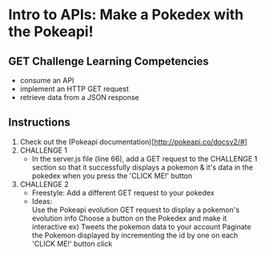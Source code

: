 
# Intro to APIs: Make a Pokedex with the Pokeapi!

## GET Challenge Learning Competencies
- consume an API 
- implement an HTTP GET request
- retrieve data from a JSON response

## Instructions
1. Check out the (Pokeapi documentation)[http://pokeapi.co/docsv2/#]
2. CHALLENGE 1
	- In the server.js file (line 66), add a GET request to the CHALLENGE 1 section so that it successfully displays a pokemon & it's data in the pokedex when you press the 'CLICK ME!' button 
3. CHALLENGE 2
	- Freestyle:  Add a different GET request to your pokedex
	- Ideas:  
		Use the Pokeapi evolution GET request to display a pokemon's evolution info 
		Choose a button on the Pokedex and make it interactive ex) Tweets the pokemon data to your account
		Paginate the Pokemon displayed by incrementing the id by one on each 'CLICK ME!' button click
